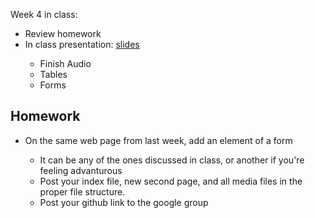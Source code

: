 Week 4 in class:

<ul>
<li>Review homework</li>
<li>In class presentation: <a href="https://docs.google.com/presentation/d/1r9DP7RHcFTbh4KLrIBtOSkA_GH4-QWbPKAsgn3BTEFM/edit#slide=id.p">slides</a></li>
<ul>
<li>Finish Audio</li>
<li>Tables</li>
<li>Forms</li>
</ul>
</ul>

<h2>Homework</h2>
<ul>
<li>On the same web page from last week, add an element of a form</li>
<ul>
<li>It can be any of the ones discussed in class, or another if you're feeling advanturous</li>
<li>Post your index file, new second page, and all media files in the proper file structure. </li>
<li>Post your github link to the google group</li>
</ul>
</ul>

